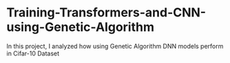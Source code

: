 # Training-Transformers-and-CNN-using-Genetic-Algorithm
In this project, I analyzed how using Genetic Algorithm DNN models perform in Cifar-10 Dataset
